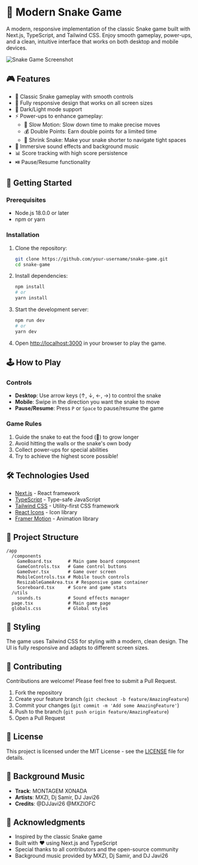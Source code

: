 # 🐍 Modern Snake Game

A modern, responsive implementation of the classic Snake game built with Next.js, TypeScript, and Tailwind CSS. Enjoy smooth gameplay, power-ups, and a clean, intuitive interface that works on both desktop and mobile devices.

![Snake Game Screenshot](/public/game-screenshot.png)

## 🎮 Features

- 🎯 Classic Snake gameplay with smooth controls
- 📱 Fully responsive design that works on all screen sizes
- 🎨 Dark/Light mode support
- ⚡ Power-ups to enhance gameplay:
  - 🐢 Slow Motion: Slow down time to make precise moves
  - 💰 Double Points: Earn double points for a limited time
  - 🔄 Shrink Snake: Make your snake shorter to navigate tight spaces
- 🎵 Immersive sound effects and background music
- 📊 Score tracking with high score persistence
- ⏯️ Pause/Resume functionality

## 🚀 Getting Started

### Prerequisites

- Node.js 18.0.0 or later
- npm or yarn

### Installation

1. Clone the repository:
   ```bash
   git clone https://github.com/your-username/snake-game.git
   cd snake-game
   ```

2. Install dependencies:
   ```bash
   npm install
   # or
   yarn install
   ```

3. Start the development server:
   ```bash
   npm run dev
   # or
   yarn dev
   ```

4. Open [http://localhost:3000](http://localhost:3000) in your browser to play the game.

## 🕹️ How to Play

### Controls
- **Desktop**: Use arrow keys (↑, ↓, ←, →) to control the snake
- **Mobile**: Swipe in the direction you want the snake to move
- **Pause/Resume**: Press `P` or `Space` to pause/resume the game

### Game Rules
1. Guide the snake to eat the food (🍎) to grow longer
2. Avoid hitting the walls or the snake's own body
3. Collect power-ups for special abilities
4. Try to achieve the highest score possible!

## 🛠️ Technologies Used

- [Next.js](https://nextjs.org/) - React framework
- [TypeScript](https://www.typescriptlang.org/) - Type-safe JavaScript
- [Tailwind CSS](https://tailwindcss.com/) - Utility-first CSS framework
- [React Icons](https://react-icons.github.io/react-icons/) - Icon library
- [Framer Motion](https://www.framer.com/motion/) - Animation library

## 📂 Project Structure

```
/app
  /components
    GameBoard.tsx      # Main game board component
    GameControls.tsx   # Game control buttons
    GameOver.tsx       # Game over screen
    MobileControls.tsx # Mobile touch controls
    ResizableGameArea.tsx # Responsive game container
    Scoreboard.tsx     # Score and game stats
  /utils
    sounds.ts          # Sound effects manager
  page.tsx             # Main game page
  globals.css          # Global styles
```

## 🎨 Styling

The game uses Tailwind CSS for styling with a modern, clean design. The UI is fully responsive and adapts to different screen sizes.

## 🤝 Contributing

Contributions are welcome! Please feel free to submit a Pull Request.

1. Fork the repository
2. Create your feature branch (`git checkout -b feature/AmazingFeature`)
3. Commit your changes (`git commit -m 'Add some AmazingFeature'`)
4. Push to the branch (`git push origin feature/AmazingFeature`)
5. Open a Pull Request

## 📄 License

This project is licensed under the MIT License - see the [LICENSE](LICENSE) file for details.

## 🎵 Background Music

- **Track**: MONTAGEM XONADA
- **Artists**: MXZI, Dj Samir, DJ Javi26
- **Credits**: @DJJavi26 @MXZIOFC

## 🙏 Acknowledgments

- Inspired by the classic Snake game
- Built with ❤️ using Next.js and TypeScript
- Special thanks to all contributors and the open-source community
- Background music provided by MXZI, Dj Samir, and DJ Javi26
